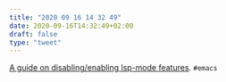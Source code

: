 ```yaml
---
title: "2020 09 16 14 32 49"
date: 2020-09-16T14:32:49+02:00
draft: false
type: "tweet"
---
```

[A guide on disabling/enabling lsp-mode features](https://emacs-lsp.github.io/lsp-mode/tutorials/how-to-turn-off/). `#emacs`
